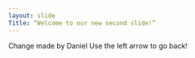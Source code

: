 ```yaml
---
layout: slide
Title: “Welcome to our new second slide!”
---
```

Change made by Daniel
Use the left arrow to go back!

